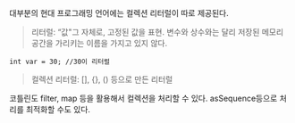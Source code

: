 대부분의 현대 프로그래밍 언어에는 컬렉션 리터럴이 따로 제공된다.

> 리터럴: “값"그 자체로, 고정된 값을 표현. 변수와 상수와는 달리 저장된 메모리 공간을 가리키는 이름을 가지고 있지 않다.
> 

```
int var = 30; //30이 리터럴
```

> 컬렉션 리터럴: [], {}, () 등으로 만든 리터럴
> 

코틀린도 filter, map 등을 활용해서 컬렉션을 처리할 수 있다. asSequence등으로 처리를 최적화할 수도 있다.
